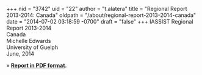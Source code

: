 +++
nid = "3742"
uid = "22"
author = "t.alatera"
title = "Regional Report 2013-2014: Canada"
oldpath = "/about/regional-report-2013-2014-canada"
date = "2014-07-02 03:18:59 -0700"
draft = "false"
+++
IASSIST Regional Report 2013-2014<br />
Canada<br />
Michelle Edwards<br />
University of Guelph<br />
June, 2014

» **[Report in PDF format](/file/about/canada_regional_report_2013-2014.pdf).**
